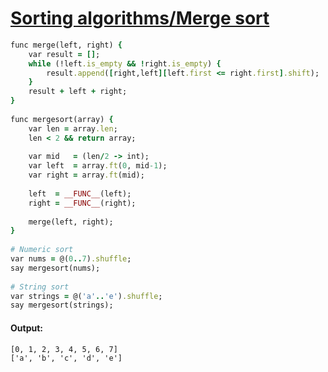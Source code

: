 [1]: http://rosettacode.org/wiki/Sorting_algorithms/Merge_sort

# [Sorting algorithms/Merge sort][1]

```ruby
func merge(left, right) {
    var result = [];
    while (!left.is_empty && !right.is_empty) {
        result.append([right,left][left.first <= right.first].shift);
    }
    result + left + right;
}
 
func mergesort(array) {
    var len = array.len;
    len < 2 && return array;
 
    var mid   = (len/2 -> int);
    var left  = array.ft(0, mid-1);
    var right = array.ft(mid);
 
    left  = __FUNC__(left);
    right = __FUNC__(right);
 
    merge(left, right);
}
 
# Numeric sort
var nums = @(0..7).shuffle;
say mergesort(nums);
 
# String sort
var strings = @('a'..'e').shuffle;
say mergesort(strings);
```

#### Output:
```
[0, 1, 2, 3, 4, 5, 6, 7]
['a', 'b', 'c', 'd', 'e']
```
